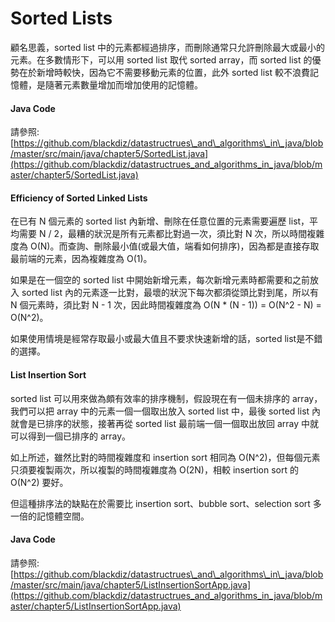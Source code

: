 # Sorted Lists

顧名思義，sorted list 中的元素都經過排序，而刪除通常只允許刪除最大或最小的元素。在多數情形下，可以用 sorted list 取代 sorted array，而 sorted list 的優勢在於新增時較快，因為它不需要移動元素的位置，此外 sorted list 較不浪費記憶體，是隨著元素數量增加而增加使用的記憶體。

#### Java Code

請參照: [https://github.com/blackdiz/datastructrues\_and\_algorithms\_in\_java/blob/master/src/main/java/chapter5/SortedList.java](https://github.com/blackdiz/datastructrues_and_algorithms_in_java/blob/master/chapter5/SortedList.java)

#### Efficiency of Sorted Linked Lists

在已有 N 個元素的 sorted list 內新增、刪除在任意位置的元素需要遍歷 list，平均需要 N / 2，最糟的狀況是所有元素都比對過一次，須比對 N 次，所以時間複雜度為 O\(N\)。而查詢、刪除最小值\(或最大值，端看如何排序\)，因為都是直接存取最前端的元素，因為複雜度為 O\(1\)。

如果是在一個空的 sorted list 中開始新增元素，每次新增元素時都需要和之前放入 sorted list 內的元素逐一比對，最壞的狀況下每次都須從頭比對到尾，所以有 N 個元素時，須比對 N - 1 次，因此時間複雜度為 O\(N \* \(N - 1\)\) = O\(N^2 - N\) = O\(N^2\)。

如果使用情境是經常存取最小或最大值且不要求快速新增的話，sorted list是不錯的選擇。

#### List Insertion Sort

sorted list 可以用來做為頗有效率的排序機制，假設現在有一個未排序的 array，我們可以把 array 中的元素一個一個取出放入 sorted list 中，最後 sorted list 內就會是已排序的狀態，接著再從 sorted list 最前端一個一個取出放回 array 中就可以得到一個已排序的 array。

如上所述，雖然比對的時間複雜度和 insertion sort 相同為 O\(N^2\)，但每個元素只須要複製兩次，所以複製的時間複雜度為 O\(2N\)，相較 insertion sort 的 O\(N^2\) 要好。

但這種排序法的缺點在於需要比 insertion sort、bubble sort、selection sort 多一倍的記憶體空間。

#### Java Code

請參照: [https://github.com/blackdiz/datastructrues\_and\_algorithms\_in\_java/blob/master/src/main/java/chapter5/ListInsertionSortApp.java](https://github.com/blackdiz/datastructrues_and_algorithms_in_java/blob/master/chapter5/ListInsertionSortApp.java)

